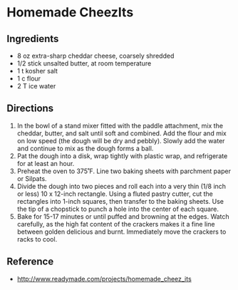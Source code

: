# Homemade CheezIts

## Ingredients

* 8 oz extra-sharp cheddar cheese, coarsely shredded
* 1/2 stick unsalted butter, at room temperature
* 1 t kosher salt
* 1 c flour
* 2 T ice water

## Directions

1. In the bowl of a stand mixer fitted with the paddle attachment, mix the cheddar, butter, and salt until soft and combined. Add the flour and mix on low speed (the dough will be dry and pebbly). Slowly add the water and continue to mix as the dough forms a ball.
2. Pat the dough into a disk, wrap tightly with plastic wrap, and refrigerate for at least an hour.
3. Preheat the oven to 375˚F. Line two baking sheets with parchment paper or Silpats.
4. Divide the dough into two pieces and roll each into a very thin (1/8 inch or less) 10 x 12-inch rectangle. Using a fluted pastry cutter, cut the rectangles into 1-inch squares, then transfer to the baking sheets. Use the tip of a chopstick to punch a hole into the center of each square.
5. Bake for 15-17 minutes or until puffed and browning at the edges. Watch carefully, as the high fat content of the crackers makes it a fine line between golden delicious and burnt. Immediately move the crackers to racks to cool.

## Reference

* <http://www.readymade.com/projects/homemade_cheez_its>
